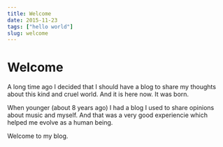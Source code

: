 ```yaml
---
title: Welcome
date: 2015-11-23
tags: ["hello world"]
slug: welcome
---
```


# Welcome

A long time ago I decided that I should have a blog to share my thoughts
about this kind and cruel world. And it is here now. It was born.

When younger (about 8 years ago) I had a blog I used to share opinions
about music and myself. And that was a very good experiencie which
helped me evolve as a human being.

Welcome to my blog.
